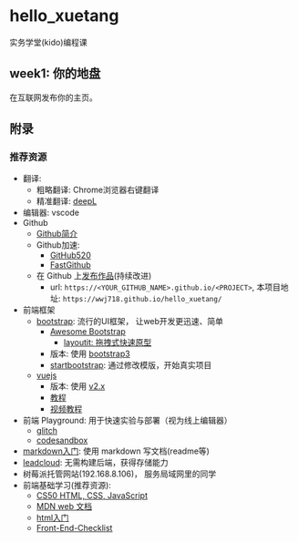 # hello_xuetang

实务学堂(kido)编程课 

## week1: 你的地盘

在互联网发布你的主页。



## 附录

### 推荐资源
*  翻译: 
    *   粗略翻译: Chrome浏览器右键翻译
    *   精准翻译: [deepL](https://www.deepl.com/)
*  编辑器: vscode
*  Github
   *  [Github简介](https://www.zhihu.com/question/20070065/answer/79557687)
   *  Github加速:
      * [GitHub520](https://github.com/521xueweihan/GitHub520)
      * [FastGithub](https://github.com/dotnetcore/FastGithub)
   *  在 Github 上[发布作品](./publish.md)(持续改进)
      *  url: `https://<YOUR_GITHUB_NAME>.github.io/<PROJECT>`, 本项目地址: `https://wwj718.github.io/hello_xuetang/`
*  前端框架
   *  [bootstrap](http://bootcss.com/): 流行的UI框架， 让web开发更迅速、简单
      *  [Awesome Bootstrap](https://github.com/therebelrobot/awesome-bootstrap)
         *    [layoutit: 拖拽式快速原型](https://www.layoutit.com/cn)
      *  版本: 使用 [bootstrap3](https://v3.bootcss.com/)
      *  [startbootstrap](https://startbootstrap.com/): 通过修改模版，开始真实项目
   *  [vuejs](https://cn.vuejs.org/)
      *  版本: 使用 [v2.x](https://cn.vuejs.org/)
      *  [教程](https://cn.vuejs.org/v2/guide/)
      *  [视频教程](https://learning.dcloud.io/#/)
*  前端 Playground: 用于快速实验与部署（视为线上编辑器）
   *  [glitch](https://glitch.com/)
   *  [codesandbox](https://codesandbox.io/)
*  [markdown入门](https://www.markdown.xyz/): 使用 markdown 写文档(readme等)
*  [leadcloud](https://www.leancloud.cn/): 无需构建后端，获得存储能力
*  树莓派托管网站(192.168.8.106)， 服务局域网里的同学
*  前端基础学习(推荐资源):
   *  [CS50 HTML, CSS, JavaScript](https://www.bilibili.com/video/BV1Ly4y1E7UY/)
   *  [MDN web 文档](https://developer.mozilla.org/zh-CN/docs/learn)
   *  [html入门](https://www.w3school.com.cn/html/index.asp)
   *  [Front-End-Checklist](https://github.com/JohnsenZhou/Front-End-Checklist)
